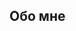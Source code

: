 ## Обо мне

<!--
**sergeimilyoshin/sergeimilyoshin** is a ✨ _special_ ✨ repository because its `README.md` (this file) appears on your GitHub profile.

Here are some ideas to get you started:

- 🔭 I’m currently working on ...
- 🌱 I’m currently learning ...
- 👯 I’m looking to collaborate on ...
- 🤔 I’m looking for help with ...
- 💬 Ask me about ...
- 📫 Спообы связи со мной: 
https://img.shields.io/badge/Gmail-D14836?style=for-the-badge&logo=gmail&logoColor=white sergeimilyoshin@gmail.com
https://img.shields.io/badge/Telegram-2CA5E0?style=for-the-badge&logo=telegram&logoColor=white @babaluma

